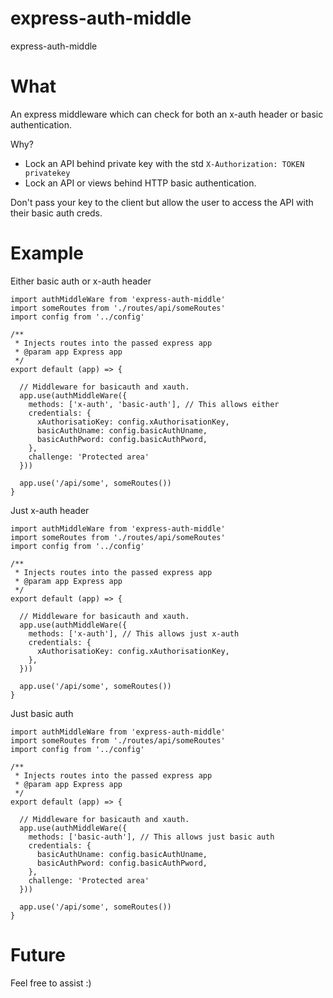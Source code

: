 # express-auth-middle
express-auth-middle

# What
An express middleware which can check for both an x-auth header or basic authentication.

Why? 
-  Lock an API behind private key with the std `X-Authorization: TOKEN privatekey` 
-  Lock an API or views behind HTTP basic authentication.

Don't pass your key to the client but allow the user to access the API with their basic auth creds.

# Example

Either basic auth or x-auth header
```
import authMiddleWare from 'express-auth-middle'
import someRoutes from './routes/api/someRoutes'
import config from '../config'

/**
 * Injects routes into the passed express app
 * @param app Express app
 */
export default (app) => {

  // Middleware for basicauth and xauth.
  app.use(authMiddleWare({
    methods: ['x-auth', 'basic-auth'], // This allows either
    credentials: {
      xAuthorisatioKey: config.xAuthorisationKey,
      basicAuthUname: config.basicAuthUname,
      basicAuthPword: config.basicAuthPword,
    },
    challenge: 'Protected area'
  }))

  app.use('/api/some', someRoutes())
}
```

Just x-auth header
```
import authMiddleWare from 'express-auth-middle'
import someRoutes from './routes/api/someRoutes'
import config from '../config'

/**
 * Injects routes into the passed express app
 * @param app Express app
 */
export default (app) => {

  // Middleware for basicauth and xauth.
  app.use(authMiddleWare({
    methods: ['x-auth'], // This allows just x-auth
    credentials: {
      xAuthorisatioKey: config.xAuthorisationKey,
    },
  }))

  app.use('/api/some', someRoutes())
}
```

Just basic auth
```
import authMiddleWare from 'express-auth-middle'
import someRoutes from './routes/api/someRoutes'
import config from '../config'

/**
 * Injects routes into the passed express app
 * @param app Express app
 */
export default (app) => {

  // Middleware for basicauth and xauth.
  app.use(authMiddleWare({
    methods: ['basic-auth'], // This allows just basic auth
    credentials: {
      basicAuthUname: config.basicAuthUname,
      basicAuthPword: config.basicAuthPword,
    },
    challenge: 'Protected area'
  }))

  app.use('/api/some', someRoutes())
}
```

# Future
Feel free to assist :)
